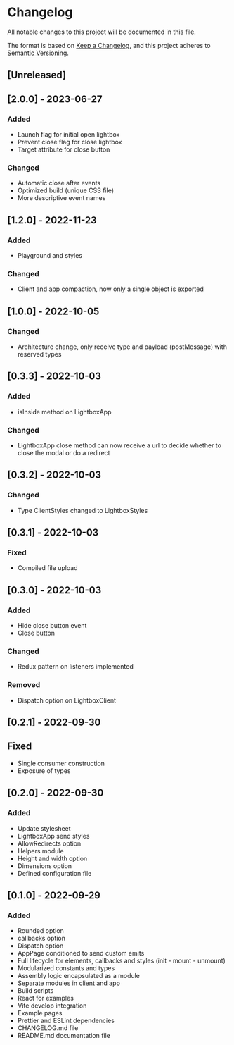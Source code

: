 # Changelog
All notable changes to this project will be documented in this file.

The format is based on [Keep a Changelog](https://keepachangelog.com/en/1.0.0/),
and this project adheres to [Semantic Versioning](https://semver.org/spec/v2.0.0.html).

## [Unreleased]

## [2.0.0] - 2023-06-27
### Added
- Launch flag for initial open lightbox
- Prevent close flag for close lightbox
- Target attribute for close button

### Changed
- Automatic close after events
- Optimized build (unique CSS file)
- More descriptive event names

## [1.2.0] - 2022-11-23
### Added
- Playground and styles

### Changed
- Client and app compaction, now only a single object is exported

## [1.0.0] - 2022-10-05
### Changed
- Architecture change, only receive type and payload (postMessage) with reserved types

## [0.3.3] - 2022-10-03
### Added
- isInside method on LightboxApp

### Changed
- LightboxApp close method can now receive a url to decide whether to close the modal or do a redirect

## [0.3.2] - 2022-10-03
### Changed
- Type ClientStyles changed to LightboxStyles

## [0.3.1] - 2022-10-03
### Fixed
- Compiled file upload

## [0.3.0] - 2022-10-03
### Added
- Hide close button event
- Close button

### Changed
- Redux pattern on listeners implemented

### Removed
- Dispatch option on LightboxClient

## [0.2.1] - 2022-09-30
## Fixed
- Single consumer construction
- Exposure of types

## [0.2.0] - 2022-09-30
### Added
- Update stylesheet
- LightboxApp send styles
- AllowRedirects option
- Helpers module
- Height and width option
- Dimensions option
- Defined configuration file

## [0.1.0] - 2022-09-29
### Added
- Rounded option
- callbacks option
- Dispatch option
- AppPage conditioned to send custom emits
- Full lifecycle for elements, callbacks and styles (init - mount - unmount)
- Modularized constants and types
- Assembly logic encapsulated as a module
- Separate modules in client and app
- Build scripts
- React for examples
- Vite develop integration
- Example pages
- Prettier and ESLint dependencies
- CHANGELOG.md file
- README.md documentation file
